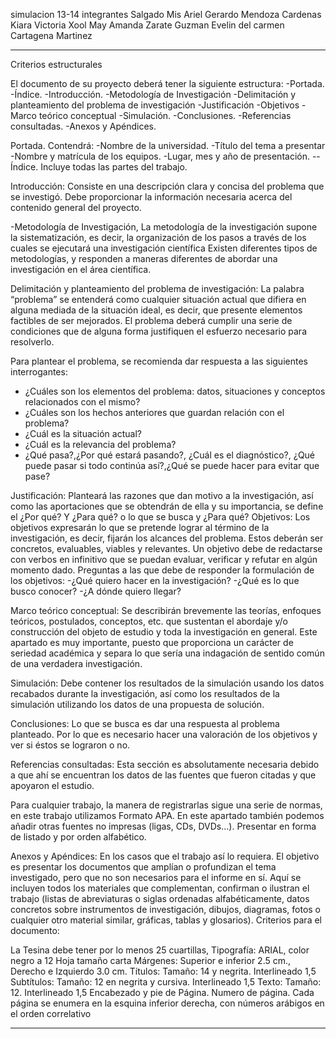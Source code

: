simulacion  13-14
integrantes 
Salgado Mis Ariel 
Gerardo Mendoza Cardenas
Kiara Victoria Xool May
Amanda Zarate Guzman
Evelin del carmen Cartagena Martinez


******************************************************************
Criterios estructurales

El documento de su proyecto deberá tener la siguiente estructura:
-Portada.
-Índice.
-Introducción.
-Metodología de Investigación
-Delimitación y planteamiento del problema de investigación
-Justificación
-Objetivos
-Marco teórico conceptual
-Simulación.
-Conclusiones.
-Referencias consultadas.
-Anexos y Apéndices.


Portada. Contendrá:
-Nombre de la universidad.
-Título del tema a presentar 
-Nombre y matrícula de los equipos.
-Lugar, mes y año de presentación.
--Índice. Incluye todas las partes del trabajo.

Introducción:
Consiste en una descripción clara y concisa del problema que se investigó. Debe proporcionar la información necesaria acerca del contenido general del proyecto.

-Metodología de Investigación, La metodología de la investigación supone la
sistematización, es decir, la organización de los pasos a través de los cuales se ejecutará una investigación científica Existen diferentes tipos de metodologías, y responden a maneras diferentes de abordar una investigación en el área científica.

Delimitación y planteamiento del problema de investigación:
 La palabra “problema” se entenderá como cualquier situación actual que difiera en alguna mediada de la situación ideal, es decir, que presente elementos factibles de ser mejorados. El problema deberá cumplir una serie de condiciones que de alguna forma justifiquen el esfuerzo necesario para resolverlo.

Para plantear el problema, se recomienda dar respuesta a las siguientes interrogantes:
- ¿Cuáles son los elementos del problema: datos, situaciones y conceptos
relacionados con el mismo?
- ¿Cuáles son los hechos anteriores que guardan relación con el problema?
- ¿Cuál es la situación actual?
- ¿Cuál es la relevancia del problema?
- ¿Qué pasa?,¿Por qué estará pasando?, ¿Cuál es el diagnóstico?, ¿Qué
puede pasar si todo continúa así?,¿Qué se puede hacer para evitar que pase?

Justificación:
 Planteará las razones que dan motivo a la investigación, así como las aportaciones que se obtendrán de ella y su importancia, se define el ¿Por qué? Y ¿Para
qué? o lo que se busca y ¿Para qué?
Objetivos:
Los objetivos expresarán lo que se pretende lograr al término de la investigación, es decir, fijarán los alcances del problema. Estos deberán ser concretos, evaluables, viables y relevantes. Un objetivo debe de redactarse con verbos en infinitivo
que se puedan evaluar, verificar y refutar en algún momento dado. Preguntas a las que debe de responder la formulación de los objetivos: -¿Qué quiero hacer en la
investigación? -¿Qué es lo que busco conocer? -¿A dónde quiero llegar?

Marco teórico conceptual:
Se describirán brevemente las teorías, enfoques teóricos, postulados, conceptos, etc. que sustentan el abordaje y/o construcción del objeto de estudio y toda la investigación en general. Este apartado es muy importante, puesto que proporciona un carácter de seriedad académica y separa lo que sería una indagación de sentido común de una verdadera investigación.

Simulación:
Debe contener los resultados de la simulación usando los datos recabados durante la investigación, así como los resultados de la simulación utilizando los datos de una propuesta de solución.

Conclusiones:
Lo que se busca es dar una respuesta al problema planteado. Por lo que es necesario hacer una valoración de los objetivos y ver si éstos se lograron o no.

Referencias consultadas:
Esta sección es absolutamente necesaria debido a que ahí se encuentran los datos de las fuentes que fueron citadas y que apoyaron el estudio.

Para cualquier trabajo, la manera de registrarlas sigue una serie de normas, en este trabajo utilizamos Formato APA. En este apartado también podemos añadir otras fuentes no impresas (ligas, CDs, DVDs...). Presentar en forma de listado y por orden alfabético.

Anexos y Apéndices:
 En los casos que el trabajo así lo requiera. El objetivo es presentar los documentos que amplían o profundizan el tema investigado, pero que no son necesarios para el informe en sí. Aquí se incluyen todos los materiales que complementan, confirman o ilustran el trabajo (listas de abreviaturas o siglas ordenadas alfabéticamente, datos concretos sobre instrumentos de investigación, dibujos, diagramas, fotos o cualquier otro material similar, gráficas, tablas y glosarios).
Criterios para el documento:

La Tesina debe tener por lo menos 25 cuartillas,
Tipografía: ARIAL, color negro a 12
Hoja tamaño carta
Márgenes: Superior e inferior 2.5 cm., Derecho e Izquierdo 3.0 cm.
Títulos:
Tamaño: 14 y negrita.
Interlineado 1,5
Subtítulos:
Tamaño: 12 en negrita y cursiva.
Interlineado 1,5
Texto:
Tamaño: 12.
Interlineado 1,5
Encabezado y pie de Página.
Numero de página.
Cada página se enumera en la esquina inferior derecha, con números
arábigos en el orden correlativo
***********************************************************
